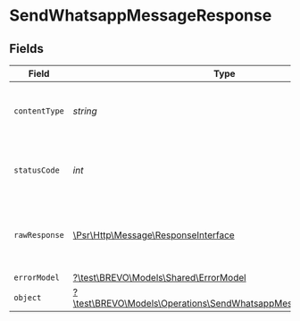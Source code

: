 # SendWhatsappMessageResponse


## Fields

| Field                                                                                                                        | Type                                                                                                                         | Required                                                                                                                     | Description                                                                                                                  |
| ---------------------------------------------------------------------------------------------------------------------------- | ---------------------------------------------------------------------------------------------------------------------------- | ---------------------------------------------------------------------------------------------------------------------------- | ---------------------------------------------------------------------------------------------------------------------------- |
| `contentType`                                                                                                                | *string*                                                                                                                     | :heavy_check_mark:                                                                                                           | HTTP response content type for this operation                                                                                |
| `statusCode`                                                                                                                 | *int*                                                                                                                        | :heavy_check_mark:                                                                                                           | HTTP response status code for this operation                                                                                 |
| `rawResponse`                                                                                                                | [\Psr\Http\Message\ResponseInterface](https://www.php-fig.org/psr/psr-7/#33-psrhttpmessageresponseinterface)                 | :heavy_minus_sign:                                                                                                           | Raw HTTP response; suitable for custom response parsing                                                                      |
| `errorModel`                                                                                                                 | [?\test\BREVO\Models\Shared\ErrorModel](../../Models/Shared/ErrorModel.md)                                                   | :heavy_minus_sign:                                                                                                           | bad request                                                                                                                  |
| `object`                                                                                                                     | [?\test\BREVO\Models\Operations\SendWhatsappMessageResponseBody](../../Models/Operations/SendWhatsappMessageResponseBody.md) | :heavy_minus_sign:                                                                                                           | successfully created                                                                                                         |